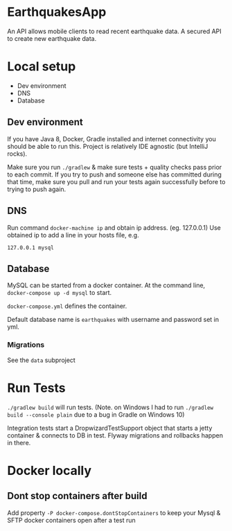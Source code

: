 EarthquakesApp
================================
An API allows mobile clients to read recent earthquake data. 
A secured API to create new earthquake data.

# Local setup

* Dev environment
* DNS
* Database

## Dev environment
If you have Java 8, Docker, Gradle installed and internet connectivity you should be able to run this.
Project is relatively IDE agnostic (but IntelliJ rocks).
 
Make sure you run `./gradlew` & make sure tests + quality checks pass prior to each commit.  If you try to push and 
someone else has committed during that time, make sure you pull and run your tests again successfully before to trying 
to push again.

## DNS
Run command `docker-machine ip` and obtain ip address. (eg. 127.0.0.1)
Use obtained ip to add a line in your  hosts file, e.g.
```
127.0.0.1 mysql
```

## Database
MySQL can be started from a docker container.  At the command line, `docker-compose up -d mysql` to start.

`docker-compose.yml` defines the container. 

Default database name is `earthquakes` with username and password set in yml.  

### Migrations
See the `data` subproject

# Run Tests
`./gradlew build` will run tests.
(Note. on Windows I had to run `./gradlew build --console plain` due to a bug in Gradle on Windows 10)
 
Integration tests start a DropwizardTestSupport object that starts a jetty container & connects to DB in test. 
Flyway migrations and rollbacks happen in there.

# Docker locally
## Dont stop containers after build
Add property `-P docker-compose.dontStopContainers` to keep your Mysql & SFTP docker containers open after a test run